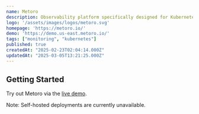 ```yaml
---
name: Metoro
description: Observability platform specifically designed for Kubernetes
logo: '/assets/images/logos/metoro.svg'
homepage: 'https://metoro.io/'
demo: 'https://demo.us-east.metoro.io/'
tags: ["monitoring", "kubernetes"]
published: true
createdAt: "2025-02-23T02:04:14.000Z"
updatedAt: "2025-03-05T13:21:25.000Z"
---
```


## Getting Started

Try out Metoro via the [live demo](https://demo.us-east.metoro.io/).

Note: Self-hosted deployments are currently unavailable.
